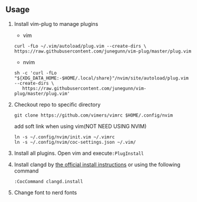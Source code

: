 ## Usage
1. Install vim-plug to manage plugins

	* vim
    ```shell
	curl -fLo ~/.vim/autoload/plug.vim --create-dirs \
    https://raw.githubusercontent.com/junegunn/vim-plug/master/plug.vim
	```
	* nvim
    ```shell
    sh -c 'curl -fLo "${XDG_DATA_HOME:-$HOME/.local/share}"/nvim/site/autoload/plug.vim --create-dirs \
       https://raw.githubusercontent.com/junegunn/vim-plug/master/plug.vim'
    ```
2. Checkout repo to specific directory

    ```shell
	git clone https://github.com/vimers/vimrc $HOME/.config/nvim
	```
    add soft link when using vim(NOT NEED USING NVIM)
    ```shell
    ln -s ~/.config/nvim/init.vim ~/.vimrc
    ln -s ~/.config/nvim/coc-settings.json ~/.vim/
    ```
3. Install all plugins. Open vim and execute`:PlugInstall`
4. Install clangd by [the official install instructions](https://github.com/clangd/clangd/releases) or using the following command

	```vimscript
	:CocCommand clangd.install
	```
5. Change font to nerd fonts
